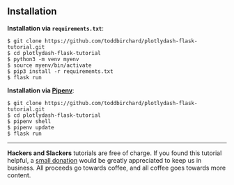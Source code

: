 ## Installation

**Installation via `requirements.txt`**:

```shell
$ git clone https://github.com/toddbirchard/plotlydash-flask-tutorial.git
$ cd plotlydash-flask-tutorial
$ python3 -m venv myenv
$ source myenv/bin/activate
$ pip3 install -r requirements.txt
$ flask run
```

**Installation via [Pipenv](https://pipenv-fork.readthedocs.io/en/latest/)**:

```shell
$ git clone https://github.com/toddbirchard/plotlydash-flask-tutorial.git
$ cd plotlydash-flask-tutorial
$ pipenv shell
$ pipenv update
$ flask run
```


-----

**Hackers and Slackers** tutorials are free of charge. If you found this tutorial helpful, a [small donation](https://www.buymeacoffee.com/hackersslackers) would be greatly appreciated to keep us in business. All proceeds go towards coffee, and all coffee goes towards more content.
